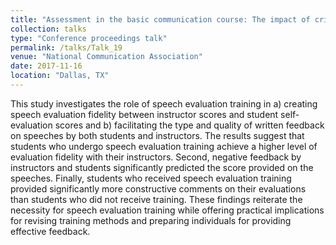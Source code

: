 ```yaml
---
title: "Assessment in the basic communication course: The impact of criterion-based speech evaluation training for students on evaluation fidelity with instructors"
collection: talks
type: "Conference proceedings talk"
permalink: /talks/Talk_19
venue: "National Communication Association"
date: 2017-11-16
location: "Dallas, TX"
---
```


This study investigates the role of speech evaluation training in a) creating speech evaluation fidelity between instructor scores and student self-evaluation scores and b) facilitating the type and quality of written feedback on speeches by both students and instructors. The results suggest that students who undergo speech evaluation training achieve a higher level of evaluation fidelity with their instructors. Second, negative feedback by instructors and students significantly predicted the score provided on the speeches. Finally, students who received speech evaluation training provided significantly more constructive comments on their evaluations than students who did not receive training. These findings reiterate the necessity for speech evaluation training while offering practical implications for revising training methods and preparing individuals for providing effective feedback.